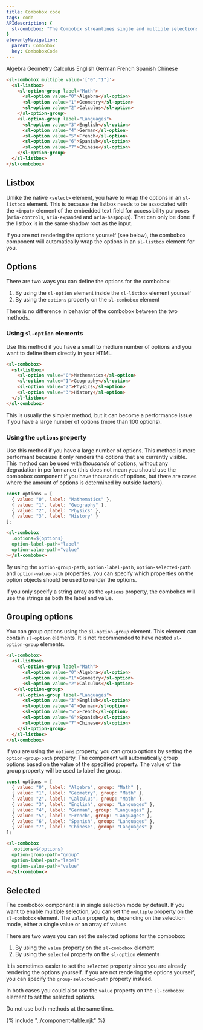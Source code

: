```yaml
---
title: Combobox code
tags: code
APIdescription: {
  sl-combobox: "The Combobox streamlines single and multiple selections in large datasets of over 15 options. Its autocomplete feature filters options as users type, improving speed and usability. For multiple selections, it displays choices as tags in a tag list, enabling easy management and clear visibility of selected items."
}
eleventyNavigation:
  parent: Combobox
  key: ComboboxCode
---
```


<section>

<div class="ds-example">

<sl-combobox multiple value='["0","3"]'>
  <sl-listbox>
    <sl-option-group label="Math">
      <sl-option value="0">Algebra</sl-option>
      <sl-option value="1">Geometry</sl-option>
      <sl-option value="2">Calculus</sl-option>
    </sl-option-group>
    <sl-option-group label="Languages">
      <sl-option value="3">English</sl-option>
      <sl-option value="4">German</sl-option>
      <sl-option value="5">French</sl-option>
      <sl-option value="6">Spanish</sl-option>
      <sl-option value="7">Chinese</sl-option>
    </sl-option-group>
  </sl-listbox>
</sl-combobox>

</div>

<div class="ds-code">

  ```html
  <sl-combobox multiple value='["0","1"]'>
    <sl-listbox>
      <sl-option-group label="Math">
        <sl-option value="0">Algebra</sl-option>
        <sl-option value="1">Geometry</sl-option>
        <sl-option value="2">Calculus</sl-option>
      </sl-option-group>
      <sl-option-group label="Languages">
        <sl-option value="3">English</sl-option>
        <sl-option value="4">German</sl-option>
        <sl-option value="5">French</sl-option>
        <sl-option value="6">Spanish</sl-option>
        <sl-option value="7">Chinese</sl-option>
      </sl-option-group>
    </sl-listbox>
  </sl-combobox>
  ```

</div>

</section>

<section>

## Listbox

Unlike the native `<select>` element, you have to wrap the options in an `sl-listbox` element. This is because the listbox needs to be associated with the `<input>` element of the embedded text field for accessibility purposes (`aria-controls`, `aria-expanded` and `aria-haspopup`). That can only be done if the listbox is in the same shadow root as the input.

If you are not rendering the options yourself (see below), the combobox component will automatically wrap the options in an `sl-listbox` element for you.

</section>

<section>

## Options

There are two ways you can define the options for the combobox:
1. By using the `sl-option` element inside the `sl-listbox` element yourself
2. By using the `options` property on the `sl-combobox` element

There is no difference in behavior of the combobox between the two methods.

### Using `sl-option` elements

Use this method if you have a small to medium number of options and you want to define them directly in your HTML.

```html
<sl-combobox>
  <sl-listbox>
    <sl-option value="0">Mathematics</sl-option>
    <sl-option value="1">Geography</sl-option>
    <sl-option value="2">Physics</sl-option>
    <sl-option value="3">History</sl-option>
  </sl-listbox>
</sl-combobox>
```

This is usually the simpler method, but it can become a performance issue if you have a large number of options (more than 100 options).

### Using the `options` property

Use this method if you have a large number of options. This method is more performant because it only renders the options that are currently visible. This method can be used with *thousands* of options, without any degradation in performance (this does not mean you should use the combobox component if you have thousands of options, but there are cases where the amount of options is determined by outside factors).

```js
const options = [
  { value: "0", label: "Mathematics" },
  { value: "1", label: "Geography" },
  { value: "2", label: "Physics" },
  { value: "3", label: "History" }
];
```

```html
<sl-combobox
  .options=${options}
  option-label-path="label"
  option-value-path="value"
></sl-combobox>
```

By using the `option-group-path`, `option-label-path`, `option-selected-path` and `option-value-path` properties, you can specify which properties on the option objects should be used to render the options.

If you only specify a string array as the `options` property, the combobox will use the strings as both the label and value.

</section>

<section>

## Grouping options

You can group options using the `sl-option-group` element. This element can contain `sl-option` elements. It is not recommended to have nested `sl-option-group` elements.

```html
<sl-combobox>
  <sl-listbox>
    <sl-option-group label="Math">
      <sl-option value="0">Algebra</sl-option>
      <sl-option value="1">Geometry</sl-option>
      <sl-option value="2">Calculus</sl-option>
   </sl-option-group>
    <sl-option-group label="Languages">
      <sl-option value="3">English</sl-option>
      <sl-option value="4">German</sl-option>
      <sl-option value="5">French</sl-option>
      <sl-option value="6">Spanish</sl-option>
      <sl-option value="7">Chinese</sl-option>
    </sl-option-group>
  </sl-listbox>
</sl-combobox>
```

If you are using the `options` property, you can group options by setting the `option-group-path` property. The component will automatically group options based on the value of the specified property. The value of the group property will be used to label the group.

```js
const options = [
  { value: "0", label: "Algebra", group: "Math" },
  { value: "1", label: "Geometry", group: "Math" },
  { value: "2", label: "Calculus", group: "Math" },
  { value: "3", label: "English", group: "Languages" },
  { value: "4", label: "German", group: "Languages" },
  { value: "5", label: "French", group: "Languages" },
  { value: "6", label: "Spanish", group: "Languages" },
  { value: "7", label: "Chinese", group: "Languages" }
];
```

```html
<sl-combobox
  .options=${options}
  option-group-path="group"
  option-label-path="label"
  option-value-path="value"
></sl-combobox>
```

</section>

<section>

## Selected

The combobox component is in single selection mode by default. If you want to enable multiple selection, you can set the `multiple` property on the `sl-combobox` element. The `value` property is, depending on the selection mode, either a single value or an array of values.

There are two ways you can set the selected options for the combobox:
1. By using the `value` property on the `sl-combobox` element
2. By using the `selected` property on the `sl-option` elements

It is sometimes easier to set the `selected` property since you are already rendering the options yourself. If you are not rendering the options yourself, you can specify the `group-selected-path` property instead.

In both cases you could also use the `value` property on the `sl-combobox` element to set the selected options.

Do not use both methods at the same time.

</section>

<ds-install-info link-in-navigation package="combobox"></ds-install-info>
{% include "../component-table.njk" %}
